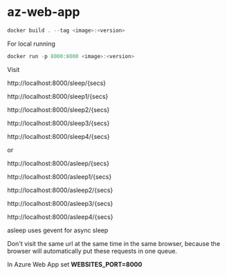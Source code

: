 # az-web-app

```ps1
docker build . --tag <image>:<version>
```

For local running

```ps1
docker run -p 8000:8000 <image>:<version>
```

Visit

  http://localhost:8000/sleep/{secs}
  
  http://localhost:8000/sleep1/{secs}

  http://localhost:8000/sleep2/{secs}

  http://localhost:8000/sleep3/{secs}

  http://localhost:8000/sleep4/{secs}

or
  
  http://localhost:8000/asleep/{secs}

  http://localhost:8000/asleep1/{secs}

  http://localhost:8000/asleep2/{secs}

  http://localhost:8000/asleep3/{secs}

  http://localhost:8000/asleep4/{secs}

asleep uses gevent for async sleep

Don't visit the same url at the same time in the same browser, because the browser will automatically put these requests in one queue.

In Azure Web App set **WEBSITES_PORT=8000**

